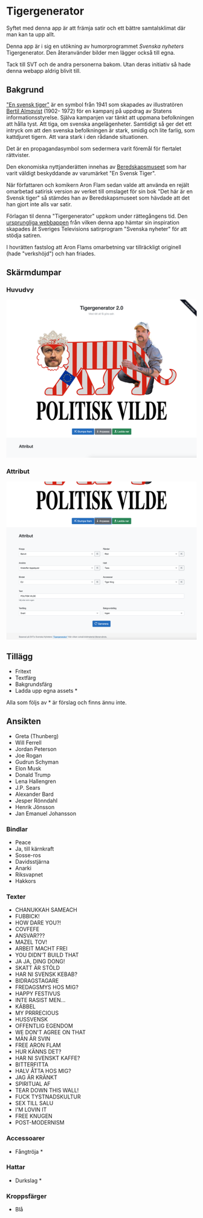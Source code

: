 # Tigergenerator

Syftet med denna app är att främja satir och ett bättre samtalsklimat där man kan ta upp allt.

Denna app är i sig en utökning av humorprogrammet *Svenska nyheters* Tigergenerator. Den återanvänder bilder men lägger också till egna.

Tack till SVT och de andra personerna bakom. Utan deras initiativ så hade denna webapp aldrig blivit till.

## Bakgrund

["En svensk tiger"](https://sv.wikipedia.org/wiki/En_svensk_tiger) är en symbol från 1941 som skapades av illustratören [Bertil Almqvist](https://sv.wikipedia.org/wiki/Bertil_Almqvist) (1902- 1972) för en kampanj på uppdrag av Statens informationsstyrelse. Själva kampanjen var tänkt att uppmana befolkningen att hålla tyst. Att tiga, om svenska angelägenheter. Samtidigt så ger det ett intryck om att den svenska befolkningen är stark, smidig och lite farlig, som kattdjuret tigern. Att vara stark i den rådande situationen.

Det är en propagandasymbol som sedermera varit föremål för flertalet rättvister.

Den ekonomiska nyttjanderätten innehas av [Beredskapsmuseet](https://sv.wikipedia.org/wiki/Beredskapsmuseet) som har varit väldigt beskyddande av varumärket "En Svensk Tiger".

När författaren och komikern Aron Flam sedan valde att använda en rejält omarbetad satirisk version av verket till omslaget för sin bok "Det här är en Svensk tiger" så stämdes han av Beredskapsmuseet som hävdade att det han gjort inte alls var satir.

Förlagan til denna "Tigergenerator" uppkom under rättegångens tid. Den [ursprungliga webbappen](https://tiger.svt.se/) från vilken denna app hämtar sin inspiration skapades åt Sveriges Televisions satirprogram "Svenska nyheter" för att stödja satiren.

I hovrätten fastslog att Aron Flams omarbetning var tillräckligt originell (hade "verkshöjd") och han friades.

## Skärmdumpar

### Huvudvy

<img src="screenshots/screenshot1.png" />

### Attribut

<img src="screenshots/screenshot2.png" />

## Tillägg

* Fritext
* Textfärg
* Bakgrundsfärg
* Ladda upp egna assets *

Alla som följs av * är förslag och finns ännu inte.

## Ansikten
* Greta (Thunberg)
* Will Ferrell
* Jordan Peterson
* Joe Rogan
* Gudrun Schyman
* Elon Musk
* Donald Trump
* Lena Hallengren
* J.P. Sears
* Alexander Bard
* Jesper Rönndahl
* Henrik Jönsson
* Jan Emanuel Johansson

### Bindlar
* Peace
* Ja, till kärnkraft
* Sosse-ros
* Davidsstjärna
* Anarki
* Riksvapnet
* Hakkors

### Texter
* CHANUKKAH SAMEACH
* FUBBICK!
* HOW DARE YOU?!
* COVFEFE
* ANSVAR???
* MAZEL TOV!
* ARBEIT MACHT FREI
* YOU DIDN'T BUILD THAT
* JA JA, DING DONG!
* SKATT ÄR STÖLD
* HAR NI SVENSK KEBAB?
* BIDRAGSTAGARE
* FREDAGSMYS HOS MIG?
* HAPPY FESTIVUS
* INTE RASIST MEN...
* KÄBBEL
* MY PRRRECIOUS
* HUSSVENSK
* OFFENTLIG EGENDOM
* WE DON'T AGREE ON THAT
* MÄN ÄR SVIN
* FREE ARON FLAM
* HUR KÄNNS DET?
* HAR NI SVENSKT KAFFE?
* BITTERFITTA
* HALV ÅTTA HOS MIG?
* JAG ÄR KRÄNKT
* SPIRITUAL AF
* TEAR DOWN THIS WALL!
* FUCK TYSTNADSKULTUR
* SEX TILL SALU
* I'M LOVIN IT
* FREE KNUGEN
* POST-MODERNISM

### Accessoarer
* Fångtröja *

### Hattar
* Durkslag *

### Kroppsfärger
* Blå
